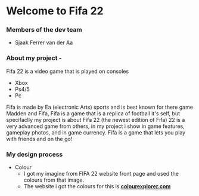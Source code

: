 # Welcome to Fifa 22

### Members of the dev team
- Sjaak Ferrer van der Aa


### About my project - 
Fifa 22 is a video game that is played on consoles
- Xbox 
- Ps4/5
- Pc 

Fifa is made by Ea (electronic Arts) sports and is best known for there game Madden and Fifa, Fifa is a game that is a replica of football it's self, but specifaclly my project is about Fifa 22 (the newest edition of Fifa) 22 is a very advanced game from others, in my project i show in game features, gameplay photos, and in game currency. Fifa is a game that lets you play with friends and on the go!

### My design process

- Colour
  - I got my imagine from FIFA 22 website front page and used the colours from that image.
  - The website i got the colours for this is [**colourexplorer.com**](http://www.colorexplorer.com/imageimport.aspx)



